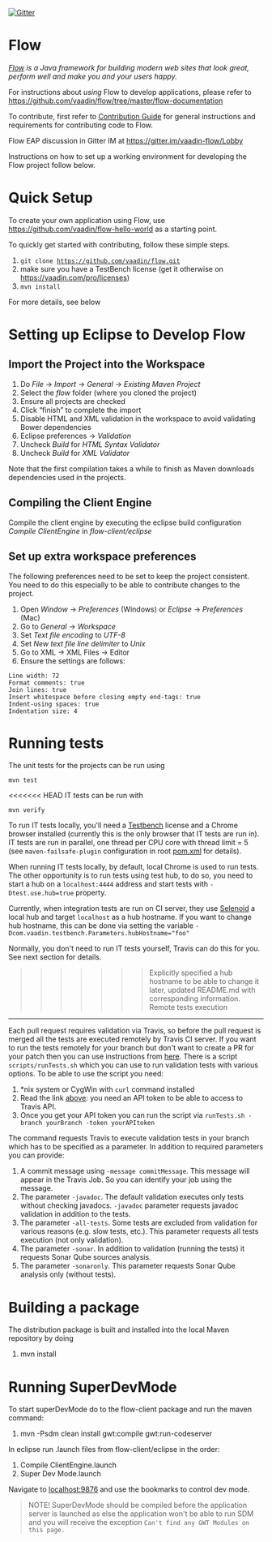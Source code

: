 [![Gitter](https://badges.gitter.im/Join%20Chat.svg)](https://gitter.im/vaadin-flow/Lobby#?utm_source=badge&utm_medium=badge&utm_campaign=pr-badge)

Flow
======
*[Flow](https://vaadin.com) is a Java framework for building modern web sites that look great, perform well and make you and your users happy.*

For instructions about _using_ Flow to develop applications, please refer to
https://github.com/vaadin/flow/tree/master/flow-documentation

To contribute, first refer to [Contribution Guide](/CONTRIBUTING.md)
for general instructions and requirements for contributing code to Flow.

Flow EAP discussion in Gitter IM at https://gitter.im/vaadin-flow/Lobby

Instructions on how to set up a working environment for developing the Flow project follow below.

Quick Setup
======
To create your own application using Flow, use https://github.com/vaadin/flow-hello-world as a starting point.

To quickly get started with contributing, follow these simple steps.
1. <code>git clone https://github.com/vaadin/flow.git</code>
1. make sure you have a TestBench license (get it otherwise on https://vaadin.com/pro/licenses)
1. <code>mvn install</code>

For more details, see below

Setting up Eclipse to Develop Flow
=========

Import the Project into the Workspace
------------
1. Do *File* -> *Import* -> *General* -> *Existing Maven Project*
1. Select the *flow* folder (where you cloned the project)
1. Ensure all projects are checked
1. Click “finish” to complete the import
1. Disable HTML and XML validation in the workspace to avoid validating Bower dependencies
 1. Eclipse preferences -> *Validation*
 1. Uncheck *Build* for *HTML Syntax Validator*
 1. Uncheck *Build* for *XML Validator*


Note that the first compilation takes a while to finish as Maven downloads dependencies used in the projects.

Compiling the Client Engine
--------
Compile the client engine by executing the eclipse build configuration *Compile ClientEngine* in *flow-client/eclipse*

Set up extra workspace preferences
--------
The following preferences need to be set to keep the project consistent. You need to do this especially to be able to contribute changes to the project.

1. Open *Window* -> *Preferences* (Windows) or *Eclipse* -> *Preferences* (Mac)
1. Go to *General* ->  *Workspace*
 1. Set *Text file encoding* to *UTF-8*
 1. Set *New text file line delimiter* to *Unix*
1. Go to XML -> XML Files -> Editor
 1. Ensure the settings are follows:
<pre><code>Line width: 72
Format comments: true
Join lines: true
Insert whitespace before closing empty end-tags: true
Indent-using spaces: true
Indentation size: 4
</code></pre>

Running tests
=====
The unit tests for the projects can be run using
<pre><code>mvn test</code></pre>

<<<<<<< HEAD
IT tests can be run with
<pre><code>mvn verify</code></pre>

To run IT tests locally, you'll need a [Testbench](https://vaadin.com/testbench) license and a Chrome browser installed (currently this is the only browser that IT tests are run in).
IT tests are run in parallel, one thread per CPU core with thread limit = 5 (see `maven-failsafe-plugin` configuration in root [pom.xml](./pom.xml) for details).

When running IT tests locally, by default, local Chrome is used to run tests.
The other opportunity is to run tests using test hub, to do so, you need to start a hub on a `localhost:4444` address and start tests with `-Dtest.use.hub=true` property.

Currently, when integration tests are run on CI server, they use [Selenoid](https://github.com/aerokube/selenoid) a local hub and target `localhost` as a hub hostname.
If you want to change hub hostname, this can be done via setting the variable `-Dcom.vaadin.testbench.Parameters.hubHostname="foo"`

Normally, you don't need to run IT tests yourself, Travis can do this for you. See next section for details.

>>>>>>> Explicitly specified a hub hostname to be able to change it later, updated README.md with corresponding information.
Remote tests execution
--------
Each pull request requires validation via Travis, so before the pull request is merged
all the tests are executed remotely by Travis CI server.
If you want to run the tests remotely for your branch but don't want to create a PR for your patch then you can use
instructions from [here](https://docs.travis-ci.com/user/triggering-builds).
There is a script <code>scripts/runTests.sh</code> which you can use to run validation tests with various options.
To be able to use the script you need:
1. *nix system or CygWin with <code>curl</code> command installed
1. Read the link [above](https://docs.travis-ci.com/user/triggering-builds): you need an API token to be able to access to Travis API.
1. Once you get your API token you can run the script via <code>runTests.sh -branch yourBranch -token yourAPItoken</code>

The command requests Travis to execute validation tests in your branch which has to be specified as a parameter.
In addition to required parameters you can provide:
1. A commit message using <code>-message commitMessage</code>. This message will appear in the Travis Job. So you can identify your job using the message.
1. The parameter <code>-javadoc</code>. The default validation executes only tests without checking javadocs.   <code>-javadoc</code> parameter requests javadoc validation in addition to the tests.
1. The parameter <code>-all-tests</code>. Some tests are excluded from validation for various reasons (e.g. slow tests, etc.). This parameter requests all tests execution (not only validation).
1. The parameter <code>-sonar</code>. In addition to validation (running the tests) it requests Sonar Qube sources analysis.
1. The parameter <code>-sonaronly</code>. This parameter requests Sonar Qube analysis only (without tests).

Building a package
=====
The distribution package is built and installed into the local Maven repository by doing

1. mvn install

Running SuperDevMode
=====

To start superDevMode do to the flow-client package and run the maven command:

1. mvn -Psdm clean install gwt:compile gwt:run-codeserver

In eclipse run .launch files from flow-client/eclipse in the order:

1. Compile ClientEngine.launch
2. Super Dev Mode.launch

Navigate to [localhost:9876](localhost:9876) and use the bookmarks to control
dev mode.

> NOTE! SuperDevMode should be compiled before the application server is launched
> as else the application won't be able to run SDM and you will receive the
> exception `Can't find any GWT Modules on this page.`
